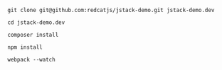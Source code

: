     git clone git@github.com:redcatjs/jstack-demo.git jstack-demo.dev

    cd jstack-demo.dev

    composer install

    npm install

    webpack --watch
